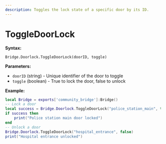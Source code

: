 ```yaml
---
description: Toggles the lock state of a specific door by its ID.
---
```


# ToggleDoorLock

**Syntax:**

```
Bridge.Doorlock.ToggleDoorLock(doorID, toggle)
```

**Parameters:**

* `doorID` (string) - Unique identifier of the door to toggle
* `toggle` (boolean) - True to lock the door, false to unlock

**Example:**

```lua
local Bridge = exports['community_bridge']:Bridge()
-- Lock a door
local success = Bridge.Doorlock.ToggleDoorLock("police_station_main", true)
if success then
    print("Police station main door locked")
end
-- Unlock a door
Bridge.Doorlock.ToggleDoorLock("hospital_entrance", false)
print("Hospital entrance unlocked")
```
